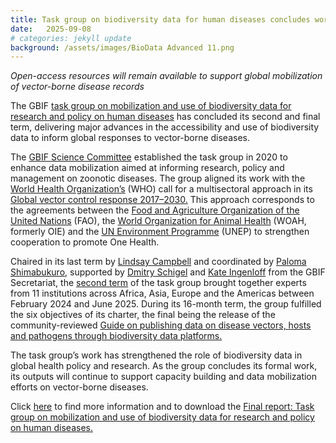 ```yaml
---
title: Task group on biodiversity data for human diseases concludes work, delivers data publishing guide
date:   2025-09-08
# categories: jekyll update
background: /assets/images/BioData Advanced 11.png
---
```


*Open-access resources will remain available to support global mobilization of vector-borne disease records*

The GBIF [task group on mobilization and use of biodiversity data for research and policy on human diseases](https://www.gbif.org/news/j6dXMQP9an4EnREeTT3oi/task-group-to-enhance-gbif-enabled-research-on-species-linked-to-human-diseases) has concluded its second and final term, delivering major advances in the accessibility and use of biodiversity data to inform global responses to vector-borne diseases.

The [GBIF Science Committee](https://www.gbif.org/contact-us/directory?group=scienceCommittee) established the task group in 2020 to enhance data mobilization aimed at 
informing research, policy and management on zoonotic diseases. The group aligned its work with the [World Health Organization’s](https://www.who.int/) (WHO) call for a multisectoral approach
in its [Global vector control response 2017–2030.](https://www.who.int/publications/i/item/9789241512978) This approach corresponds to the agreements between the [Food and Agriculture Organization 
of the United Nations](https://www.fao.org/home/en) (FAO), the [World Organization for Animal Health](https://www.woah.org/en/home/) (WOAH, formerly OIE) and the [UN Environment Programme](https://www.unep.org/) (UNEP) 
to strengthen cooperation to promote One Health.

Chaired in its last term by [Lindsay Campbell](https://orcid.org/0000-0001-6069-1198) and coordinated by [Paloma Shimabukuro](https://orcid.org/0000-0002-5114-953X), 
supported by [Dmitry Schigel](https://orcid.org/0000-0002-2919-1168) and [Kate Ingenloff](https://orcid.org/0000-0001-5942-9053) from the GBIF Secretariat, the [second term](https://www.gbif.org/news/4jj1iKMn5llVnM6cUr8Y2m/renewed-task-group-targets-further-advances-for-biodiversity-data-linked-to-human-diseases) of the task group brought together
experts from 11 institutions across Africa, Asia, Europe and the Americas between February 2024 and June 2025. During its 16-month term, the group fulfilled the six objectives of
its charter, the final being the release of the community-reviewed [Guide on publishing data on disease vectors, hosts and pathogens through biodiversity data platforms.](https://docs.gbif.org/vector-guide-to-data-publishing/en/)

The task group’s work has strengthened the role of biodiversity data in global health policy and research. As the group concludes its formal work, its outputs will continue
to support capacity building and data mobilization efforts on vector-borne diseases.

Click [here](https://www.gbif.org/news/5kEldoKNiT2XXSWUfQoMNp/task-group-on-biodiversity-data-for-human-diseases-concludes-work-delivers-data-publishing-guide) to find more information and to download the [Final report: Task group on mobilization and use of biodiversity data for research and policy on human diseases.](https://www.gbif.org/document/7bfYUlARvt3zFw1x3Bs6vu/final-report-task-group-on-mobilization-and-use-of-biodiversity-data-for-research-and-policy-on-human-diseases)
